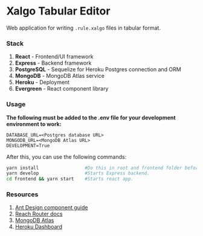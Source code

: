 # Xalgo Tabular Editor

Web application for writing `.rule.xalgo` files in tabular format.

### Stack

1. **React** - Frontend/UI framework
1. **Express** - Backend framework
1. **PostgreSQL** - Sequelize for Heroku Postgres connection and ORM
1. **MongoDB** - MongoDB Atlas service
1. **Heroku** - Deployment
1. **Evergreen** - React component library

### Usage

**The following must be added to the .env file for your development environment to work:**

```
DATABASE_URL=<Postgres database URL>
MONGODB_URL=<MongoDB Atlas URL>
DEVELOPMENT=True
```

After this, you can use the following commands:

```sh
yarn install                 #Do this in root and frontend folder before beginning development.
yarn develop                 #Starts Express backend.
cd frontend && yarn start    #Starts react app.
```

### Resources

1. [Ant Design component guide](https://ant.design/components/overview/)
1. [Reach Router docs](https://reach.tech/router)
1. [MongoDB Atlas](https://cloud.mongodb.com)
1. [Heroku Dashboard](https://dashboard.heroku.com/apps/xalgo-editor-v3)
